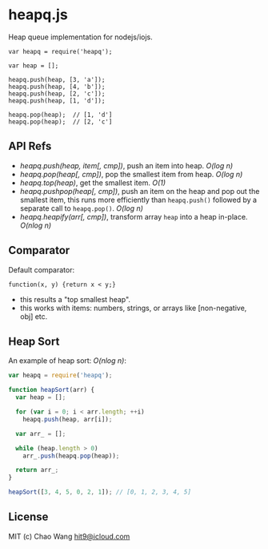 heapq.js
========

Heap queue implementation for nodejs/iojs.

```
var heapq = require('heapq');

var heap = [];

heapq.push(heap, [3, 'a']);
heapq.push(heap, [4, 'b']);
heapq.push(heap, [2, 'c']);
heapq.push(heap, [1, 'd']);

heapq.pop(heap);  // [1, 'd']
heapq.pop(heap);  // [2, 'c']
```

API Refs
--------

- *heapq.push(heap, item[, cmp])*, push an item into heap. *O(log n)*
- *heapq.pop(heap[, cmp])*, pop the smallest item from heap. *O(log n)*
- *heapq.top(heap)*, get the smallest item. *O(1)*
- *heapq.pushpop(heap[, cmp])*, push an item on the heap and pop out the smallest item,
   this runs more efficiently than `heapq.push()` followed by a separate call to `heapq.pop()`. *O(log n)*
- *heapq.heapify(arr[, cmp])*, transform array `heap` into a heap in-place. *O(nlog n)*

Comparator
----------

Default comparator:

```
function(x, y) {return x < y;}
```

- this results a "top smallest heap".
- this works with items: numbers, strings, or arrays like [non-negative, obj] etc.

Heap Sort
---------

An example of heap sort: *O(nlog n)*:

```js
var heapq = require('heapq');

function heapSort(arr) {
  var heap = [];

  for (var i = 0; i < arr.length; ++i)
    heapq.push(heap, arr[i]);

  var arr_ = [];

  while (heap.length > 0)
    arr_.push(heapq.pop(heap));

  return arr_;
}

heapSort([3, 4, 5, 0, 2, 1]); // [0, 1, 2, 3, 4, 5]
```

License
--------

MIT (c) Chao Wang <hit9@icloud.com>
